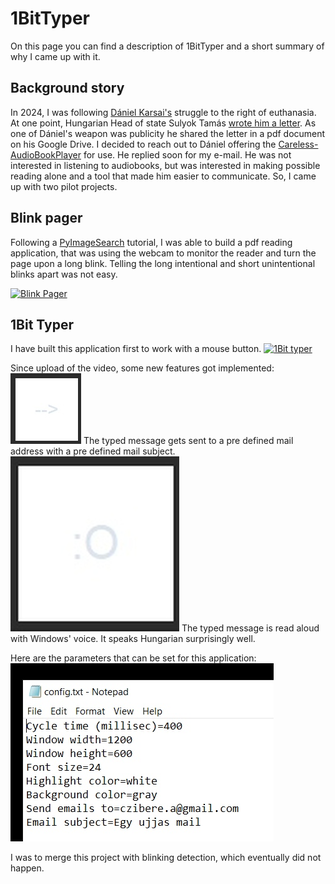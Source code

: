 # 1BitTyper

On this page you can find a description of 1BitTyper and a short summary of why I came up with it. 

## Background story

In 2024, I was following [Dániel Karsai's](https://hu.wikipedia.org/wiki/Karsai_D%C3%A1niel) struggle to the right of euthanasia. At one point, Hungarian Head of state Sulyok Tamás [wrote him a letter](https://telex.hu/belfold/2024/06/03/karsai-daniel-alkotmanyjogasz-elnoki-kegyelem-sulyok-tamas-koztarsasagi-elnok). As one of Dániel's weapon was publicity he shared the letter in a pdf document on his Google Drive.
I decided to reach out to Dániel offering the [Careless-AudioBookPlayer](https://github.com/gitusercz/CABP) for use. 
He replied soon for my e-mail. He was not interested in listening to audiobooks, but was interested in making possible reading alone and a tool that made him easier to communicate. 
So, I came up with two pilot projects. 
## Blink pager 
Following a [PyImageSearch](https://pyimagesearch.com/2017/04/24/eye-blink-detection-opencv-python-dlib/) tutorial, I was able to build a pdf reading application, that was using the webcam to monitor the reader and turn the page upon a long blink. Telling the long intentional and short unintentional blinks apart was not easy. 

[![Blink Pager](http://img.youtube.com/vi/2xVDDgs_4EI/0.jpg)](http://www.youtube.com/watch?v=2xVDDgs_4EI "Video Title")
 
 ## 1Bit Typer
I have built this application first to work with a mouse button. 
  [![1Bit typer](http://img.youtube.com/vi/qXcb0MDoz9o/0.jpg)](http://www.youtube.com/watch?v=qXcb0MDoz9o "Video Title")

Since upload of the video, some new features got implemented:
![image](resources/sendasamail.jpg)
The typed message gets sent to a pre defined mail address with a pre defined mail subject. 
![image](resources/speak_out_loud.jpg)
The typed message is read aloud with Windows' voice. It speaks Hungarian surprisingly well. 

Here are the parameters that can be set for this application: 
![image](resources/config.jpg)


I was to merge this project with blinking detection, which eventually did not happen. 
